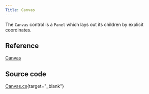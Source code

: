 ```yaml
---
Title: Canvas
---
```

The `Canvas` control is a `Panel` which lays out its children by explicit coordinates.

## Reference
[Canvas](http://reference.avaloniaui.net/api/Avalonia.Controls/Canvas/)

## Source code
[Canvas.cs](https://github.com/AvaloniaUI/Avalonia/blob/master/src/Avalonia.Controls/Canvas.cs){target="_blank"}